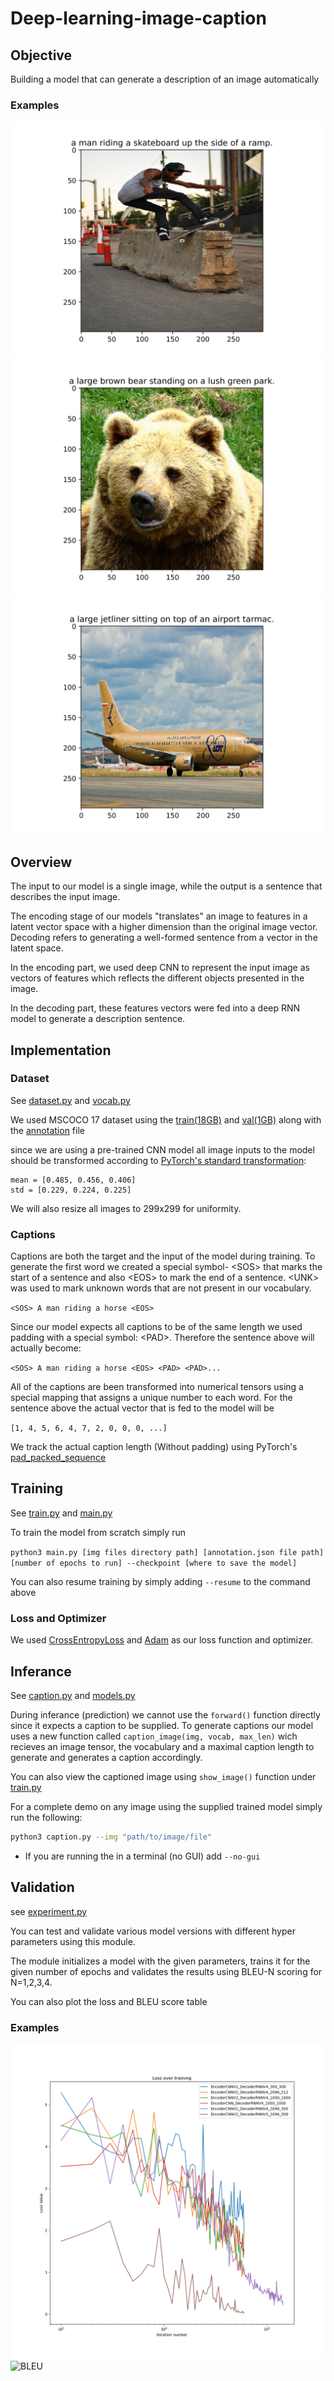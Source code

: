 # Deep-learning-image-caption

## Objective
 Building a model that can generate a description of an image automatically

### Examples
![Skate](imgs/1.png)
![Bear](imgs/2.png)
![Plane](imgs/3.png)

## Overview
The input to our model is a single image, while the output is a sentence that describes the input image. 

The encoding stage of our models "translates" an image to features in a latent vector space with a higher dimension than the original image vector. 
Decoding refers to generating a well-formed sentence from a vector in the latent space.

In the encoding part, we used deep CNN to represent the input image as vectors of features which reflects the different objects presented in the image. 

In the decoding part, these features vectors were fed into a deep RNN model to generate a description sentence. 


## Implementation
### Dataset
See [dataset.py](utils/dataset.py) and [vocab.py](utils/vocab.py)

We used MSCOCO 17 dataset using the [train(18GB)](http://images.cocodataset.org/zips/train2017.zip) and [val(1GB)](http://images.cocodataset.org/zips/val2017.zip) along with the [annotation](http://images.cocodataset.org/annotations/annotations_trainval2017.zip) file

since we are using a pre-trained CNN model all image inputs to the model should be transformed according to [PyTorch's standard transformation](https://pytorch.org/vision/stable/models.html): 
```python3
mean = [0.485, 0.456, 0.406]
std = [0.229, 0.224, 0.225]
```
We will also resize all images to 299x299 for uniformity.

### Captions
Captions are both the target and the input of the model during training. 
To generate the first word we created a special symbol- \<SOS> that marks the start of a sentence and also \<EOS> to mark the end of a sentence. 
\<UNK> was used to mark unknown words that are not present in our vocabulary. 

`<SOS> A man riding a horse <EOS>`

Since our model expects all captions to be of the same length we used padding with a special symbol: \<PAD>.
Therefore the sentence above will actually become:

`<SOS> A man riding a horse <EOS> <PAD> <PAD>...`

All of the captions are been transformed into numerical tensors using a special mapping that assigns a unique number to each word.
For the sentence above the actual vector that is fed to the model will be

`[1, 4, 5, 6, 4, 7, 2, 0, 0, 0, ...]`

We track the actual caption length (Without padding) using PyTorch's [pad_packed_sequence](https://pytorch.org/docs/stable/generated/torch.nn.utils.rnn.pad_packed_sequence.html)

## Training

See [train.py](utils/train.py) and [main.py](main.py)

To train the model from scratch simply run 

`python3 main.py [img files directory path] [annotation.json file path] [number of epochs to run] --checkpoint [where to save the model]`

You can also resume training by simply adding `--resume` to the command above

### Loss and Optimizer

We used [CrossEntropyLoss](https://pytorch.org/docs/stable/generated/torch.nn.CrossEntropyLoss.html) and [Adam](https://pytorch.org/docs/stable/optim.html) as our loss function and optimizer.


## Inferance
See [caption.py](caption.py) and [models.py](utils/models.py)

During inferance (prediction) we cannot use the `forward()` function directly since it expects a caption to be supplied.
To generate captions our model uses a new function called `caption_image(img, vocab, max_len)` wich recieves an image tensor, the vocabulary and a maximal caption length to generate and generates a caption accordingly. 

You can also view the captioned image using `show_image()` function under [train.py](utils/train.py)

For a complete demo on any image using the supplied trained model simply run the following:

```bash
python3 caption.py --img "path/to/image/file"
```
* If you are running the in a terminal (no GUI) add `--no-gui` 

## Validation

see [experiment.py](experiment.py)

You can test and validate various model versions with different hyper parameters using this module. 

The module initializes a model with the given parameters, trains it for the given number of epochs and validates the results using BLEU-N scoring for N=1,2,3,4.

You can also plot the loss and BLEU score table
### Examples
![Loss plot](imgs/loss_plot.png)
![BLEU](imgs/bleu_table.png)








